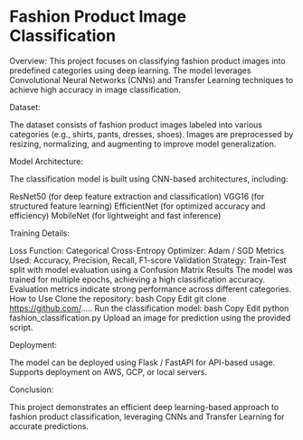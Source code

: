 # Fashion Product Image Classification
Overview:
This project focuses on classifying fashion product images into predefined categories using deep learning. The model leverages Convolutional Neural Networks (CNNs) and Transfer Learning techniques to achieve high accuracy in image classification.

Dataset:

The dataset consists of fashion product images labeled into various categories (e.g., shirts, pants, dresses, shoes).
Images are preprocessed by resizing, normalizing, and augmenting to improve model generalization.

Model Architecture:

The classification model is built using CNN-based architectures, including:

ResNet50 (for deep feature extraction and classification)
VGG16 (for structured feature learning)
EfficientNet (for optimized accuracy and efficiency)
MobileNet (for lightweight and fast inference)

Training Details:

Loss Function: Categorical Cross-Entropy
Optimizer: Adam / SGD
Metrics Used: Accuracy, Precision, Recall, F1-score
Validation Strategy: Train-Test split with model evaluation using a Confusion Matrix
Results
The model was trained for multiple epochs, achieving a high classification accuracy.
Evaluation metrics indicate strong performance across different categories.
How to Use
Clone the repository:
bash
Copy
Edit
git clone https://github.com/.....
Run the classification model:
bash
Copy
Edit
python fashion_classification.py
Upload an image for prediction using the provided script.

Deployment:

The model can be deployed using Flask / FastAPI for API-based usage.
Supports deployment on AWS, GCP, or local servers.

Conclusion:

This project demonstrates an efficient deep learning-based approach to fashion product classification, leveraging CNNs and Transfer Learning for accurate predictions.

